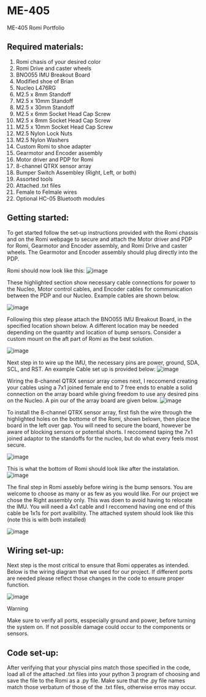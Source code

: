 # ME-405
ME-405 Romi Portfolio

## Required materials:
1) Romi chasis of your desired color
2) Romi Drive and caster wheels
3) BNO055 IMU Breakout Board
4) Modified shoe of Brian
5) Nucleo L476RG
6) M2.5 x 8mm Standoff
7) M2.5 x 10mm Standoff
8) M2.5 x 30mm Standoff
9) M2.5 x 6mm Socket Head Cap Screw
10) M2.5 x 8mm Socket Head Cap Screw
11) M2.5 x 10mm Socket Head Cap Screw
12) M2.5 Nylon Lock Nuts
13) M2.5 Nylon Washers
14) Custom Romi to shoe adapter
15) Gearmotor and Encoder assembly
17) Motor driver and PDP for Romi
18) 8-channel QTRX sensor array
19) Bumper Switch Assembley (Right, Left, or both)
20) Assorted tools
21) Attached .txt files
22) Female to Felmale wires
23) Optional HC-05 Bluetooth modules


## **Getting started:**
To get started follow the set-up instructions provided with the Romi chassis and on the Romi webpage to secure and attach the Motor driver and PDP for Romi, Gearmotor and Encoder assembly, and Romi Drive and caster wheels. The Gearmotor and Encoder assembly should plug directly into the PDP.

Romi should now look like this:
![image](https://github.com/user-attachments/assets/e760a3ce-15c4-42c0-9b98-1cedb14b8d93)

These highlighted section show necessary cable connections for power to the Nucleo, Motor control cables, and Encoder cables for communication between the PDP and our Nucleo. Example cables are shown below.

![image](https://github.com/user-attachments/assets/113104cb-3fd7-4eab-9f95-e6f8b0f85cdb)


Following this step please attach the BNO055 IMU Breakout Board, in the specified location shown below. A different location may be needed depending on the quantity and location of bump sensors. Consider a custom mount on the aft part of Romi as the best solution.

![image](https://github.com/user-attachments/assets/d99e1f5d-8476-43cb-95f0-c8b8beb8c088)

Next step in to wire up the IMU, the necessary pins are power, ground, SDA, SCL, and RST. An example Cable set up is provided below:
![image](https://github.com/user-attachments/assets/5ffcd769-5be7-4e52-a887-3fded771dff7)

Wiring the 8-channel QTRX sensor array comes next, I reccomend creating your cables using a 7x1 joined female end to 7 free ends to enable a solid connection on the array board while giving freedom to use any desired pins on the Nucleo. A pin our of the array board are given below.
![image](https://github.com/user-attachments/assets/ce4e4915-e4b3-4a8e-83b0-4e5d26c08e82)

To install the 8-channel QTRX sensor array, first fish the wire through the highlighted holes on the bottome of the Romi, shown belown, then place the board in the left over gap. You will need to secure the board, however be aware of blocking sensors or potential shorts. I reccomend taping the 7x1 joined adaptor to the standoffs for the nucleo, but do what every feels most secure.

![image](https://github.com/user-attachments/assets/e846cf6a-10cd-4ff1-a0d6-48ee966c80ce)


This is what the bottom of Romi should look like after the instalation.
![image](https://github.com/user-attachments/assets/058e1dd3-efec-4e74-b188-443a04f25f05)

The final step in Romi assebly before wiring is the bump sensors. You are welcome to choose as many or as few as you would like. For our project we chose the Right assembly only. This was doen to avoid having to relocate the IMU. You will need a 4x1 cable and I reccomend having one end of this cable be 1x1s for port avalibility. The attached system should look like this (note this is with both installed)

![image](https://github.com/user-attachments/assets/d4550775-a4a1-40d7-85b7-ee4eda08abd7)

## Wiring set-up:
Next step is the most critical to ensure that Romi opperates as intended. Below is the wiring diagram that we used for our project. If different ports are needed please reflect those changes in the code to ensure proper function.

![image](https://github.com/user-attachments/assets/506046b4-3178-4a1f-891e-dd3a5c93631e)


> [!WARNING]
> Make sure to verify all ports, esspecially ground and power, before turning the system on. If not possible damage could occur to the components or sensors.

## Code set-up:
After verifying that your physcial pins match those specified in the code, load all of the attached .txt files into your python 3 program of choosing and save the file to the Romi as a .py file. Make sure that the .py file names match those verbatum of those of the .txt files, otherwise erros may occur.

